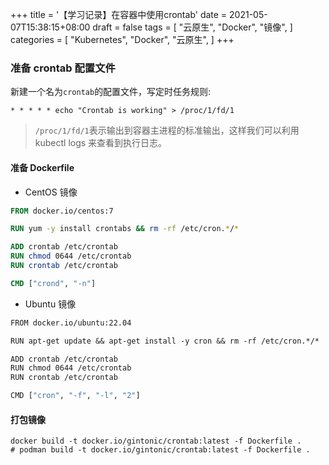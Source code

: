 +++
title = '【学习记录】在容器中使用crontab'
date = 2021-05-07T15:38:15+08:00
draft = false
tags = [
    "云原生",
    "Docker",
    "镜像",
]
categories = [
    "Kubernetes",
    "Docker",
    "云原生",
]
+++

### 准备 crontab 配置文件

新建一个名为`crontab`的配置文件，写定时任务规则:

```shell
* * * * * echo "Crontab is working" > /proc/1/fd/1
```

> `/proc/1/fd/1`表示输出到容器主进程的标准输出，这样我们可以利用 kubectl logs 来查看到执行日志。

#### 准备 Dockerfile

- CentOS 镜像
```dockerfile
FROM docker.io/centos:7

RUN yum -y install crontabs && rm -rf /etc/cron.*/*

ADD crontab /etc/crontab
RUN chmod 0644 /etc/crontab
RUN crontab /etc/crontab

CMD ["crond", "-n"]
```

- Ubuntu 镜像
```dockerfile
FROM docker.io/ubuntu:22.04

RUN apt-get update && apt-get install -y cron && rm -rf /etc/cron.*/*

ADD crontab /etc/crontab
RUN chmod 0644 /etc/crontab
RUN crontab /etc/crontab

CMD ["cron", "-f", "-l", "2"]
```

#### 打包镜像

```shell
docker build -t docker.io/gintonic/crontab:latest -f Dockerfile .
# podman build -t docker.io/gintonic/crontab:latest -f Dockerfile .
```